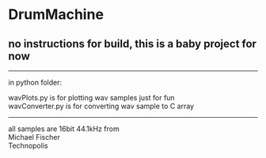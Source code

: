 # DrumMachine

## no instructions for build, this is a baby project for now
---
in python folder:

wavPlots.py is for plotting wav samples just for fun <br />
wavConverter.py is for converting wav sample to C array

---
all samples are 16bit 44.1kHz from <br /> 
Michael Fischer <br />
Technopolis
